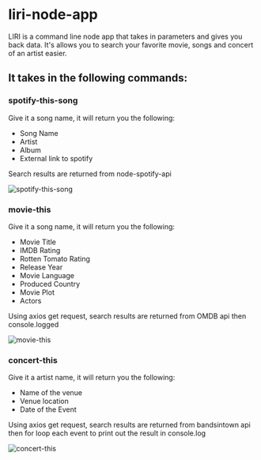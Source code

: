 # liri-node-app

LIRI is a command line node app that takes in parameters and gives you back data.
It's allows you to search your favorite movie, songs and concert of an artist easier.

## It takes in the following commands: ##

### spotify-this-song ###

Give it a song name, it will return you the following:
* Song Name
* Artist
* Album
* External link to spotify

Search results are returned from node-spotify-api

![spotify-this-song](https://user-images.githubusercontent.com/52692899/67827748-2a179780-fa8e-11e9-9eb9-20834cd765de.gif)


### movie-this ###

Give it a song name, it will return you the following:

* Movie Title
* IMDB Rating
* Rotten Tomato Rating
* Release Year
* Movie Language
* Produced Country
* Movie Plot
* Actors

Using axios get request, search results are returned from OMDB api then console.logged

![movie-this](https://user-images.githubusercontent.com/52692899/67909325-0ad74380-fb3c-11e9-9d86-bccb9f544156.gif)

### concert-this ###

Give it a artist name, it will return you the following:

* Name of the venue
* Venue location
* Date of the Event

Using axios get request, search results are returned from bandsintown api then for loop each event to print out the result in console.log

![concert-this](https://user-images.githubusercontent.com/52692899/67829508-b4fb9080-fa94-11e9-9f86-1b12a3b01bf9.gif)


